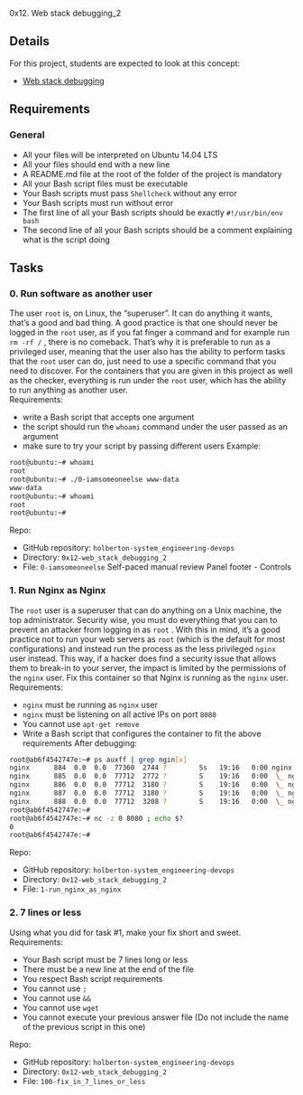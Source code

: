 0x12. Web stack debugging_2

## Details
For this project, students are expected to look at this concept:
* [Web stack debugging](https://intranet.hbtn.io/concepts/68)

## Requirements
### General
* All your files will be interpreted on Ubuntu 14.04 LTS
* All your files should end with a new line
* A README.md file at the root of the folder of the project is mandatory
* All your Bash script files must be executable
* Your Bash scripts must pass  ` Shellcheck `  without any error
* Your Bash scripts must run without error 
* The first line of all your Bash scripts should be exactly  ` #!/usr/bin/env bash `
* The second line of all your Bash scripts should be a comment explaining what is the script doing

## Tasks
### 0. Run software as another user

The user   ` root `   is, on Linux, the “superuser”. It can do anything it wants, that’s a good and bad thing. A good practice is that one should never be logged in the   ` root `   user, as if you fat finger a command and for example run   ` rm -rf / `  , there is no comeback. That’s why it is preferable to run as a privileged user, meaning that the user also has the ability to perform tasks that the   ` root `   user can do, just need to use a specific command that you need to discover.
For the containers that you are given in this project as well as the checker, everything is run under the   ` root `   user, which has the ability to run anything as another user.
<br>Requirements:
* write a Bash script that accepts one argument
* the script should run the  ` whoami `  command under the user passed as an argument
* make sure to try your script by passing different users
Example:
```bash
root@ubuntu:~# whoami
root
root@ubuntu:~# ./0-iamsomeoneelse www-data
www-data
root@ubuntu:~# whoami
root
root@ubuntu:~#
```
 Repo:
* GitHub repository:  ` holberton-system_engineering-devops `
* Directory:  ` 0x12-web_stack_debugging_2 `
* File:  ` 0-iamsomeoneelse `
 Self-paced manual review  Panel footer - Controls

### 1. Run Nginx as Nginx
The   ` root `   user is a superuser that can do anything on a Unix machine, the top administrator. Security wise, you must do everything that you can to prevent an attacker from logging in as   ` root `  . With this in mind, it’s a good practice not to run your web servers as   ` root `   (which is the default for most configurations) and instead run the process as the less privileged   ` nginx `   user instead. This way, if a hacker does find a security issue that allows them to break-in to your server, the impact is limited by the permissions of the   ` nginx `   user.
Fix this container so that Nginx is running as the   ` nginx `   user.
<br>Requirements:
*  ` nginx `  must be running as  ` nginx `  user
*  ` nginx `  must be listening on all active IPs on port  ` 8080 `
* You cannot use  ` apt-get remove `
* Write a Bash script that configures the container to fit the above requirements
After debugging:
```bash
root@ab6f4542747e:~# ps auxff | grep ngin[x]
nginx      884  0.0  0.0  77360  2744 ?        Ss   19:16   0:00 nginx: master process /usr/sbin/nginx
nginx      885  0.0  0.0  77712  2772 ?        S    19:16   0:00  \_ nginx: worker process
nginx      886  0.0  0.0  77712  3180 ?        S    19:16   0:00  \_ nginx: worker process
nginx      887  0.0  0.0  77712  3180 ?        S    19:16   0:00  \_ nginx: worker process
nginx      888  0.0  0.0  77712  3208 ?        S    19:16   0:00  \_ nginx: worker process
root@ab6f4542747e:~#
root@ab6f4542747e:~# nc -z 0 8080 ; echo $?
0
root@ab6f4542747e:~#
```
 Repo:
* GitHub repository:  ` holberton-system_engineering-devops `
* Directory:  ` 0x12-web_stack_debugging_2 `
* File:  ` 1-run_nginx_as_nginx `

### 2. 7 lines or less
Using what you did for task #1, make your fix short and sweet.
<br>Requirements:

* Your Bash script must be 7 lines long or less
* There must be a new line at the end of the file
* You respect Bash script requirements
* You cannot use ` ; `
* You cannot use ` && `
* You cannot use ` wget `
* You cannot execute your previous answer file (Do not include the name of the previous script in this one)

Repo:
* GitHub repository:  ` holberton-system_engineering-devops `
* Directory:  ` 0x12-web_stack_debugging_2 `
* File:  ` 100-fix_in_7_lines_or_less `
